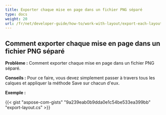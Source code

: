 ```yaml
---
title: Exporter chaque mise en page dans un fichier PNG séparé
type: docs
weight: 20
url: /fr/net/developer-guide/how-to/work-with-layout/export-each-layout-in-separate-png-file/
---
```



## **Comment exporter chaque mise en page dans un fichier PNG séparé**

**Problème :** Comment exporter chaque mise en page dans un fichier PNG séparé.

**Conseils :** Pour ce faire, vous devez simplement passer à travers tous les calques et appliquer la méthode Save sur chacun d'eux.

**Exemple :**

{{< gist "aspose-com-gists" "9a239eab0b9dda0e1c54be533ea399bb" "export-layout.cs" >}}
